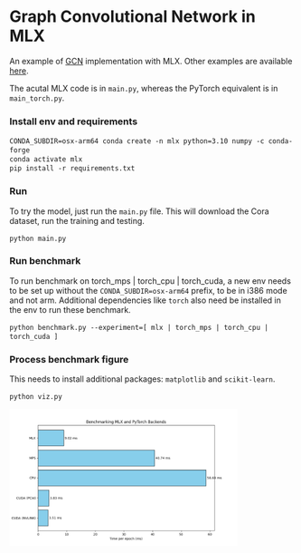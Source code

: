 # Graph Convolutional Network in MLX

An example of [GCN](https://arxiv.org/pdf/1609.02907.pdf%EF%BC%89) implementation with MLX. Other examples are available <a href="https://github.com/ml-explore/mlx-examples">here</a>.

The acutal MLX code is in `main.py`, whereas the PyTorch equivalent is in `main_torch.py`.

### Install env and requirements

```
CONDA_SUBDIR=osx-arm64 conda create -n mlx python=3.10 numpy -c conda-forge
conda activate mlx
pip install -r requirements.txt
```

### Run
To try the model, just run the `main.py` file. This will download the Cora dataset, run the training and testing.

```
python main.py
```

### Run benchmark
To run benchmark on torch_mps | torch_cpu | torch_cuda, a new env needs to be set up without the `CONDA_SUBDIR=osx-arm64` prefix, to be in i386 mode and not arm. Additional dependencies like `torch` also need be installed in the env to run these benchmark.
```
python benchmark.py --experiment=[ mlx | torch_mps | torch_cpu | torch_cuda ]
```

### Process benchmark figure
This needs to install additional packages: `matplotlib` and `scikit-learn`.

```
python viz.py
```

<img src="bench.png" width="80%" alt="Benchmark of GCN on MLX, MPS, CPU, CUDA">
